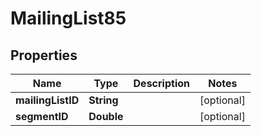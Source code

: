 
# MailingList85

## Properties
Name | Type | Description | Notes
------------ | ------------- | ------------- | -------------
**mailingListID** | **String** |  |  [optional]
**segmentID** | **Double** |  |  [optional]



